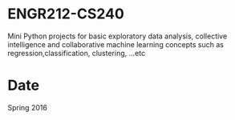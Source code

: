 # ENGR212-CS240
Mini Python projects for basic exploratory data analysis, collective intelligence and collaborative machine learning concepts such as regression,classification, clustering, ...etc

# Date
Spring 2016
